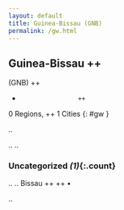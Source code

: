 ```yaml
---
layout: default
title: Guinea-Bissau (GNB)
permalink: /gw.html
---
```



## Guinea-Bissau   ++
(GNB)  ++
-                     ++
0 Regions, ++
1 Cities
{: #gw }

.. 




.. 
.. 


### Uncategorized _(1)_{:.count}


..
..
Bissau  ++
 ++
•




.. 
 
